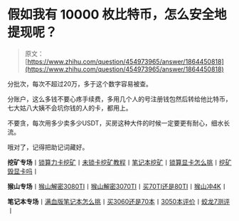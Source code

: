 <!--yml
category: 挖矿
date: 2022-06-26 00:00:00
-->

# 假如我有 10000 枚比特币，怎么安全地提现呢？

> 原文：[https://www.zhihu.com/question/454973965/answer/1864450818](https://www.zhihu.com/question/454973965/answer/1864450818)

 分批次，每次不超过20万，多于这个数字容易被查。

分账户，这么多钱不要心疼手续费，多用几个人的号注册钱包然后转给他比特币，七大姑八大姨不会坑你钱的人的卡，都用上。

不要贪，每次用多少卖多少USDT，买房这种大件的时候一定要更有耐心，细水长流。

哦对了，记得把助记词藏好。

**挖矿专场**丨[锁算力卡挖矿](https://zhuanlan.zhihu.com/p/399409039)丨[未锁卡挖矿教程](https://zhuanlan.zhihu.com/p/355955385)丨[笔记本挖矿](https://zhuanlan.zhihu.com/p/360451565)丨[锁算显卡怎么挑](https://zhuanlan.zhihu.com/p/374342633)丨[挖矿毁显卡吗](https://zhuanlan.zhihu.com/p/358944242)丨

**猴山专场**丨[猴山解密3080TI](https://zhuanlan.zhihu.com/p/379179943)丨[猴山解密3070TI](https://zhuanlan.zhihu.com/p/379428935)丨[买70TI还是80TI](https://zhuanlan.zhihu.com/p/379846007)丨[猴山冲4K](https://zhuanlan.zhihu.com/p/380129626)丨

**笔记本专场**丨[满血版笔记本怎么挑](https://zhuanlan.zhihu.com/p/374748213)丨[买3060还是70本](https://www.zhihu.com/question/447817962/answer/1909204347)丨[3050本评价](https://www.zhihu.com/question/462045112/answer/1913547325)丨[蛟龙7测评](https://zhuanlan.zhihu.com/p/369226521)丨
